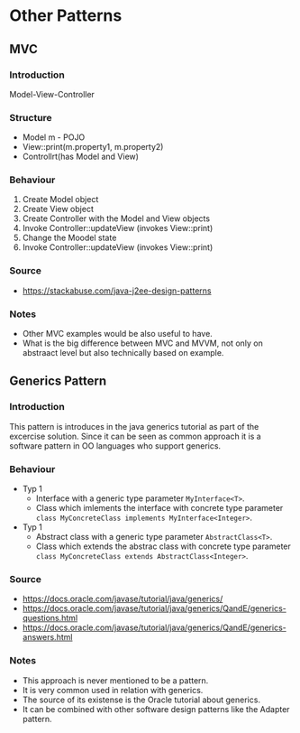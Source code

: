 # Other Patterns

## MVC
### Introduction
Model-View-Controller
### Structure
* Model m - POJO
* View::print(m.property1, m.property2)
* Controllrt(has Model and View)
### Behaviour
1. Create Model object
2. Create View object
3. Create Controller with the Model and View objects
4. Invoke Controller::updateView (invokes View::print)
5. Change the Moodel state
6. Invoke Controller::updateView (invokes View::print)
### Source
* https://stackabuse.com/java-j2ee-design-patterns
### Notes
* Other MVC examples would be also useful to have.
* What is the big difference between MVC and MVVM, not only on abstraact level but also technically based on example.

## Generics Pattern
### Introduction

This pattern is introduces in the java generics tutorial as part of the excercise solution.
Since it can be seen as common approach it is a software pattern in OO languages who support generics.

### Behaviour
* Typ 1
  * Interface with a generic type parameter `MyInterface<T>`. 
  * Class which imlements the interface with concrete type parameter `class MyConcreteClass implements MyInterface<Integer>`.
* Typ 1
  * Abstract class with a generic type parameter `AbstractClass<T>`.
  * Class which extends the abstrac class with concrete type parameter `class MyConcreteClass extends AbstractClass<Integer>`.

### Source
* https://docs.oracle.com/javase/tutorial/java/generics/
* https://docs.oracle.com/javase/tutorial/java/generics/QandE/generics-questions.html
* https://docs.oracle.com/javase/tutorial/java/generics/QandE/generics-answers.html

### Notes
* This approach is never mentioned to be a pattern.
* It is very common used in relation with generics.
* The source of its existense is the Oracle tutorial about generics.
* It can be combined with other software design patterns like the Adapter pattern.
